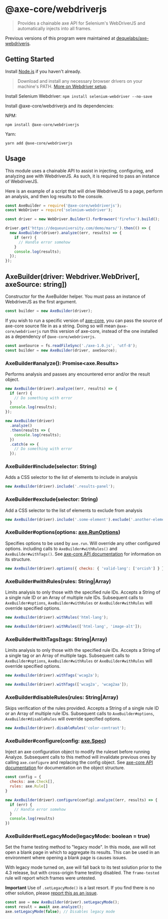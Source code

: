 # @axe-core/webdriverjs

> Provides a chainable axe API for Selenium's WebDriverJS and automatically injects into all frames.

Previous versions of this program were maintained at [dequelabs/axe-webdriverjs](https://github.com/dequelabs/axe-webdriverjs).

## Getting Started

Install [Node.js](https://docs.npmjs.com/getting-started/installing-node) if you haven't already.

> Download and install any necessary browser drivers on your machine's PATH. [More on Webdriver setup](https://www.selenium.dev/documentation/en/webdriver/).

Install Selenium Webdriver: `npm install selenium-webdriver --no-save`

Install @axe-core/webdriverjs and its dependencies:

NPM:

```console
npm install @axe-core/webdriverjs
```

Yarn:

```console
yarn add @axe-core/webdriverjs
```

## Usage

This module uses a chainable API to assist in injecting, configuring, and analyzing axe with WebdriverJS. As such, it is required to pass an instance of WebdriverJS.

Here is an example of a script that will drive WebdriverJS to a page, perform an analysis, and then log results to the console.

```js
const AxeBuilder = require('@axe-core/webdriverjs');
const WebDriver = require('selenium-webdriver');

const driver = new WebDriver.Builder().forBrowser('firefox').build();

driver.get('https://dequeuniversity.com/demo/mars/').then(() => {
  new AxeBuilder(driver).analyze((err, results) => {
    if (err) {
      // Handle error somehow
    }
    console.log(results);
  });
});
```

## AxeBuilder(driver: Webdriver.WebDriver[, axeSource: string])

Constructor for the AxeBuilder helper. You must pass an instance of WebdriverJS as the first argument.

```js
const builder = new AxeBuilder(driver);
```

If you wish to run a specific version of [axe-core](https://github.com/dequelabs/axe-core), you can pass the source of axe-core source file in as a string. Doing so will mean `@axe-core/webdriverjs` run this version of axe-core, instead of the one installed as a dependency of `@axe-core/webdriverjs`.

```js
const axeSource = fs.readFileSync('./axe-1.0.js', 'utf-8');
const builder = new AxeBuilder(driver, axeSource);
```

### AxeBuilder#analyze(): Promise<axe.Results>

Performs analysis and passes any encountered error and/or the result object.

```js
new AxeBuilder(driver).analyze((err, results) => {
  if (err) {
    // Do something with error
  }
  console.log(results);
});
```

```js
new AxeBuilder(driver)
  .analyze()
  .then(results => {
    console.log(results);
  })
  .catch(e => {
    // Do something with error
  });
```

### AxeBuilder#include(selector: String)

Adds a CSS selector to the list of elements to include in analysis

```js
new AxeBuilder(driver).include('.results-panel');
```

### AxeBuilder#exclude(selector: String)

Add a CSS selector to the list of elements to exclude from analysis

```js
new AxeBuilder(driver).include('.some-element').exclude('.another-element');
```

### AxeBuilder#options(options: [axe.RunOptions](https://github.com/dequelabs/axe-core/blob/develop/doc/API.md#options-parameter))

Specifies options to be used by `axe.run`. Will override any other configured options. including calls to `AxeBuilder#withRules()` and `AxeBuilder#withTags()`. See [axe-core API documentation](https://github.com/dequelabs/axe-core/blob/master/doc/API.md) for information on its structure.

```js
new AxeBuilder(driver).options({ checks: { 'valid-lang': ['orcish'] } });
```

### AxeBuilder#withRules(rules: String|Array)

Limits analysis to only those with the specified rule IDs. Accepts a String of a single rule ID or an Array of multiple rule IDs. Subsequent calls to `AxeBuilder#options`, `AxeBuilder#withRules` or `AxeBuilder#withRules` will override specified options.

```js
new AxeBuilder(driver).withRules('html-lang');
```

```js
new AxeBuilder(driver).withRules(['html-lang', 'image-alt']);
```

### AxeBuilder#withTags(tags: String|Array)

Limits analysis to only those with the specified rule IDs. Accepts a String of a single tag or an Array of multiple tags. Subsequent calls to `AxeBuilder#options`, `AxeBuilder#withRules` or `AxeBuilder#withRules` will override specified options.

```js
new AxeBuilder(driver).withTags('wcag2a');
```

```js
new AxeBuilder(driver).withTags(['wcag2a', 'wcag2aa']);
```

### AxeBuilder#disableRules(rules: String|Array)

Skips verification of the rules provided. Accepts a String of a single rule ID or an Array of multiple rule IDs. Subsequent calls to `AxeBuilder#options`, `AxeBuilder#disableRules` will override specified options.

```js
new AxeBuilder(driver).disableRules('color-contrast');
```

### AxeBuilder#configure(config: [axe.Spec](https://github.com/dequelabs/axe-core/blob/develop/doc/API.md#api-name-axeconfigure))

Inject an axe configuration object to modify the ruleset before running Analyze. Subsequent calls to this method will invalidate previous ones by calling `axe.configure` and replacing the config object. See [axe-core API documentation](https://github.com/dequelabs/axe-core/blob/master/doc/API.md#api-name-axeconfigure) for documentation on the object structure.

```js
const config = {
  checks: axe.Check[],
  rules: axe.Rule[]
}

new AxeBuilder(driver).configure(config).analyze((err, results) => {
  if (err) {
    // Handle error somehow
  }
  console.log(results)
})
```

### AxeBuilder#setLegacyMode(legacyMode: boolean = true)

Set the frame testing method to "legacy mode". In this mode, axe will not open a blank page in which to aggregate its results. This can be used in an environment where opening a blank page is causes issues.

With legacy mode turned on, axe will fall back to its test solution prior to the 4.3 release, but with cross-origin frame testing disabled. The `frame-tested` rule will report which frames were untested.

**Important** Use of `.setLegacyMode()` is a last resort. If you find there is no other solution, please [report this as an issue](https://github.com/dequelabs/axe-core-npm/issues/).

```js
const axe = new AxeBuilder(driver).setLegacyMode();
const result = await axe.analyze();
axe.setLegacyMode(false); // Disables legacy mode
```
